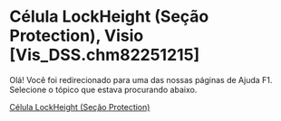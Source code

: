 
# Célula LockHeight (Seção Protection), Visio [Vis_DSS.chm82251215]

Olá! Você foi redirecionado para uma das nossas páginas de Ajuda F1. Selecione o tópico que estava procurando abaixo.

[Célula LockHeight (Seção Protection)](http://msdn.microsoft.com/library/218b957e-5af6-e53b-1453-a84164ae456e%28Office.15%29.aspx)
